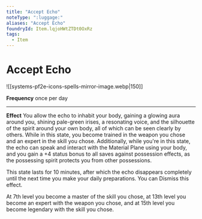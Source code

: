 ```yaml
---
title: "Accept Echo"
noteType: ":luggage:"
aliases: "Accept Echo"
foundryId: Item.lqjoHWtZTDt0OxRz
tags:
  - Item
---
```


# Accept Echo
![[systems-pf2e-icons-spells-mirror-image.webp|150]]

**Frequency** once per day

* * *

**Effect** You allow the echo to inhabit your body, gaining a glowing aura around you, shining pale-green irises, a resonating voice, and the silhouette of the spirit around your own body, all of which can be seen clearly by others. While in this state, you become trained in the weapon you chose and an expert in the skill you chose. Additionally, while you're in this state, the echo can speak and interact with the Material Plane using your body, and you gain a +4 status bonus to all saves against possession effects, as the possessing spirit protects you from other possessions.

This state lasts for 10 minutes, after which the echo disappears completely until the next time you make your daily preparations. You can Dismiss this effect.

At 7th level you become a master of the skill you chose, at 13th level you become an expert with the weapon you chose, and at 15th level you become legendary with the skill you chose.
